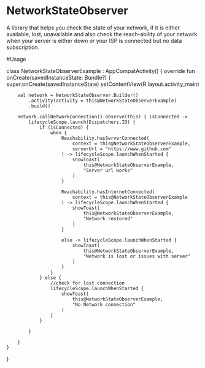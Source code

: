 # NetworkStateObserver
A library that helps you check the state of your network, if it is either available, lost, unavailable and also check the reach-ability of your network when your server is either down or your ISP is connected but no data subscription. 

#Usage

class NetworkStateObserverExample : AppCompatActivity() {
    override fun onCreate(savedInstanceState: Bundle?) {
        super.onCreate(savedInstanceState)
        setContentView(R.layout.activity_main)

        val network = NetworkStateObserver.Builder()
            .activity(activity = this@NetworkStateObserverExample)
            .build()

        network.callNetworkConnection().observe(this) { isConnected ->
            lifecycleScope.launch(Dispatchers.IO) {
                if (isConnected) {
                    when {
                        Reachability.hasServerConnected(
                            context = this@NetworkStateObserverExample,
                            serverUrl = "https://www.github.com"
                        ) -> lifecycleScope.launchWhenStarted {
                            showToast(
                                this@NetworkStateObserverExample,
                                "Server url works"
                            )
                        }

                        Reachability.hasInternetConnected(
                            context = this@NetworkStateObserverExample
                        ) -> lifecycleScope.launchWhenStarted {
                            showToast(
                                this@NetworkStateObserverExample,
                                "Network restored"
                            )
                        }

                        else -> lifecycleScope.launchWhenStarted {
                            showToast(
                                this@NetworkStateObserverExample,
                                "Network is lost or issues with server"
                            )
                        }
                    }
                } else {
                    //check for lost connection
                    lifecycleScope.launchWhenStarted {
                        showToast(
                            this@NetworkStateObserverExample,
                            "No Network connection"
                        )
                    }
                }

            }

        }
    }


}
